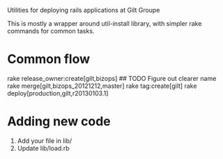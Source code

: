 Utilities for deploying rails applications at Gilt Groupe

This is mostly a wrapper around util-install library, with simpler
rake commands for common tasks.


Common flow
=========================================================
rake release_owner:create[gilt,bizops]  ## TODO Figure out clearer name
rake merge[gilt,bizops_20121212,master]
rake tag:create[gilt]
rake deploy[production,gilt,r20130103.1]

Adding new code
=========================================================
 1. Add your file in lib/
 2. Update lib/load.rb
